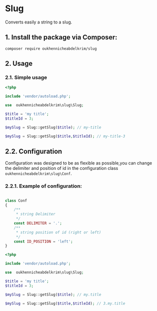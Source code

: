 ﻿# Slug
Converts easily a string to a slug.
## 1. Install the package via Composer:

```
composer require oukhennicheabdelkrim/slug
````

## 2. Usage
### 2.1. Simple usage

```php
<?php

include 'vendor/autoload.php';

use  oukhennicheabdelkrim\slug\Slug;

$title = 'my title';
$titleId = 3;

$mySlug = Slug::getSlug($title); // my-title

$mySlug = Slug::getSlug($title,$titleId); // my-title-3

```
## 2.2. Configuration

Configuration was designed to be as flexible as possible,you can change the delimiter and position of id in the configuration class ```oukhennicheabdelkrim\slug\Conf```.

### 2.2.1. Example of configuration:

```php

class Conf
{
    /**
     * string Delimiter
     */
    const DELIMITER = '.';
    /**
     * string position of id (right or left)
     */
    const ID_POSITION = 'left';
}
```

```php
<?php

include 'vendor/autoload.php';

use  oukhennicheabdelkrim\slug\Slug;

$title = 'my title';
$titleId = 3;

$mySlug = Slug::getSlug($title); // my.title

$mySlug = Slug::getSlug($title,$titleId); // 3.my.title
```


